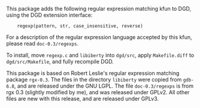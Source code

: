 This package adds the following regular expression matching kfun to DGD, using
the DGD extension interface:
```
    regexp(pattern, str, case_insensitive, reverse)
```
For a description of the regular expression language accepted by this kfun,
please read `doc-0.3/regexps`.

To install, move `regexp.c` and `libiberty` into `dgd/src`, apply
`Makefile.diff` to `dgd/src/Makefile`, and fully recompile DGD.

This package is based on Robert Leslie's regular expression matching
package `rgx-0.3`.  The files in the directory `libiberty` were copied from
`gdb-6.8`, and are released under the GNU LGPL.  The file `doc-0.3/regexps` is
from rgx 0.3 (slightly modified by me), and was released under GPLv2.  All
other files are new with this release, and are released under GPLv3.
